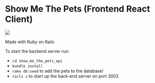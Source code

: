 # Show Me The Pets (Frontend React Client)
![](http://forthebadge.com/images/badges/made-with-ruby.svg)

Made with Ruby on Rails

To start the backend server run:
- `cd show_me_the_pets_api`
- `bundle install`
- `rake db:seed` to add the pets to the database!
- `rails s` to start up the back-end server on port 3002
